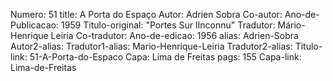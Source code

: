 Numero: 51
title: A Porta do Espaço
Autor: Adrien Sobra
Co-autor: 
Ano-de-Publicacao: 1959
Titulo-original: "Portes Sur lInconnu"
Tradutor: Mário-Henrique Leiria
Co-tradutor: 
Ano-de-edicao: 1956
alias: Adrien-Sobra
Autor2-alias: 
Tradutor1-alias: Mario-Henrique-Leiria
Tradutor2-alias: 
Titulo-link: 51-A-Porta-do-Espaco
Capa: Lima de Freitas
pags: 155
Capa-link: Lima-de-Freitas
